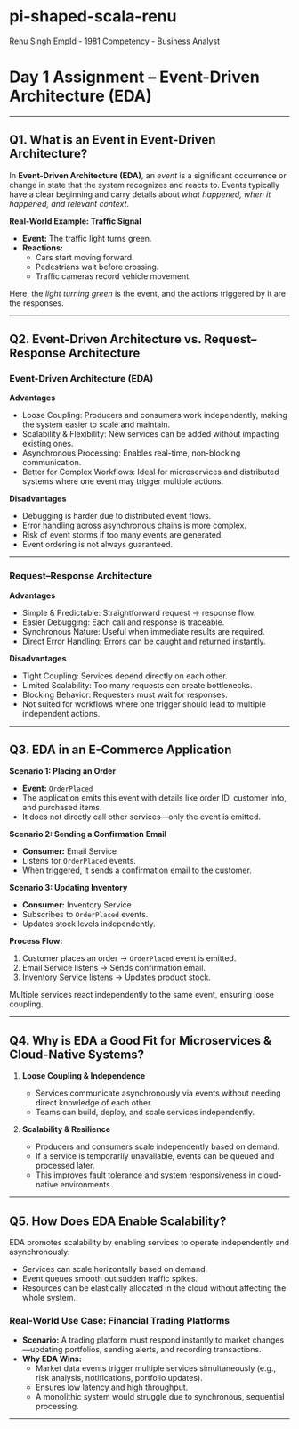# pi-shaped-scala-renu

Renu Singh
EmpId - 1981
Competency - Business Analyst

# Day 1 Assignment – Event-Driven Architecture (EDA)

---

## Q1. What is an Event in Event-Driven Architecture?  
In **Event-Driven Architecture (EDA)**, an *event* is a significant occurrence or change in state that the system recognizes and reacts to. Events typically have a clear beginning and carry details about *what happened, when it happened, and relevant context*.

**Real-World Example: Traffic Signal**  
- **Event:** The traffic light turns green.  
- **Reactions:**  
  - Cars start moving forward.  
  - Pedestrians wait before crossing.  
  - Traffic cameras record vehicle movement.  

Here, the *light turning green* is the event, and the actions triggered by it are the responses.

---

## Q2. Event-Driven Architecture vs. Request–Response Architecture  

### Event-Driven Architecture (EDA)
**Advantages**  
- Loose Coupling: Producers and consumers work independently, making the system easier to scale and maintain.  
- Scalability & Flexibility: New services can be added without impacting existing ones.  
- Asynchronous Processing: Enables real-time, non-blocking communication.  
- Better for Complex Workflows: Ideal for microservices and distributed systems where one event may trigger multiple actions.  

**Disadvantages**  
- Debugging is harder due to distributed event flows.  
- Error handling across asynchronous chains is more complex.  
- Risk of event storms if too many events are generated.  
- Event ordering is not always guaranteed.  

---

### Request–Response Architecture
**Advantages**  
- Simple & Predictable: Straightforward request → response flow.  
- Easier Debugging: Each call and response is traceable.  
- Synchronous Nature: Useful when immediate results are required.  
- Direct Error Handling: Errors can be caught and returned instantly.  

**Disadvantages**  
- Tight Coupling: Services depend directly on each other.  
- Limited Scalability: Too many requests can create bottlenecks.  
- Blocking Behavior: Requesters must wait for responses.  
- Not suited for workflows where one trigger should lead to multiple independent actions.  

---

## Q3. EDA in an E-Commerce Application  

**Scenario 1: Placing an Order**  
- **Event:** `OrderPlaced`  
- The application emits this event with details like order ID, customer info, and purchased items.  
- It does not directly call other services—only the event is emitted.  

**Scenario 2: Sending a Confirmation Email**  
- **Consumer:** Email Service  
- Listens for `OrderPlaced` events.  
- When triggered, it sends a confirmation email to the customer.  

**Scenario 3: Updating Inventory**  
- **Consumer:** Inventory Service  
- Subscribes to `OrderPlaced` events.  
- Updates stock levels independently.  

**Process Flow:**  
1. Customer places an order → `OrderPlaced` event is emitted.  
2. Email Service listens → Sends confirmation email.  
3. Inventory Service listens → Updates product stock.  

Multiple services react independently to the same event, ensuring loose coupling.

---

## Q4. Why is EDA a Good Fit for Microservices & Cloud-Native Systems?  

1. **Loose Coupling & Independence**  
   - Services communicate asynchronously via events without needing direct knowledge of each other.  
   - Teams can build, deploy, and scale services independently.  

2. **Scalability & Resilience**  
   - Producers and consumers scale independently based on demand.  
   - If a service is temporarily unavailable, events can be queued and processed later.  
   - This improves fault tolerance and system responsiveness in cloud-native environments.  

---

## Q5. How Does EDA Enable Scalability?  

EDA promotes scalability by enabling services to operate independently and asynchronously:  
- Services can scale horizontally based on demand.  
- Event queues smooth out sudden traffic spikes.  
- Resources can be elastically allocated in the cloud without affecting the whole system.  

### Real-World Use Case: Financial Trading Platforms  
- **Scenario:** A trading platform must respond instantly to market changes—updating portfolios, sending alerts, and recording transactions.  
- **Why EDA Wins:**  
  - Market data events trigger multiple services simultaneously (e.g., risk analysis, notifications, portfolio updates).  
  - Ensures low latency and high throughput.  
  - A monolithic system would struggle due to synchronous, sequential processing.  

---



